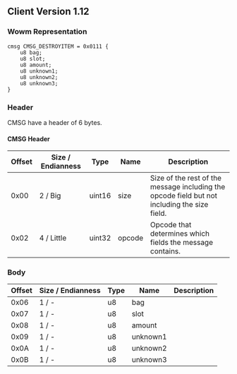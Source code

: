## Client Version 1.12

### Wowm Representation
```rust,ignore
cmsg CMSG_DESTROYITEM = 0x0111 {
    u8 bag;    
    u8 slot;    
    u8 amount;    
    u8 unknown1;    
    u8 unknown2;    
    u8 unknown3;    
}

```
### Header
CMSG have a header of 6 bytes.

#### CMSG Header
| Offset | Size / Endianness | Type   | Name   | Description |
| ------ | ----------------- | ------ | ------ | ----------- |
| 0x00   | 2 / Big           | uint16 | size   | Size of the rest of the message including the opcode field but not including the size field.|
| 0x02   | 4 / Little        | uint32 | opcode | Opcode that determines which fields the message contains.|
### Body
| Offset | Size / Endianness | Type | Name | Description |
| ------ | ----------------- | ---- | ---- | ----------- |
| 0x06 | 1 / - | u8 | bag |  |
| 0x07 | 1 / - | u8 | slot |  |
| 0x08 | 1 / - | u8 | amount |  |
| 0x09 | 1 / - | u8 | unknown1 |  |
| 0x0A | 1 / - | u8 | unknown2 |  |
| 0x0B | 1 / - | u8 | unknown3 |  |
